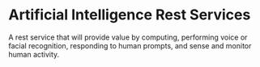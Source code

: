 # Artificial Intelligence Rest Services

A rest service that will provide value by computing, performing voice or facial recognition, responding to human prompts, and sense and monitor human activity.
